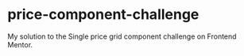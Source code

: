 # price-component-challenge
My solution to the Single price grid component challenge on Frontend Mentor.
